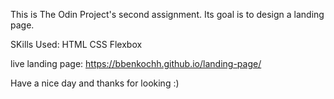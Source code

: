 This is The Odin Project's second assignment. Its goal is to design a landing page. 

SKills Used: 
    HTML
    CSS
    Flexbox


live landing page: https://bbenkochh.github.io/landing-page/

Have a nice day and thanks for looking :)